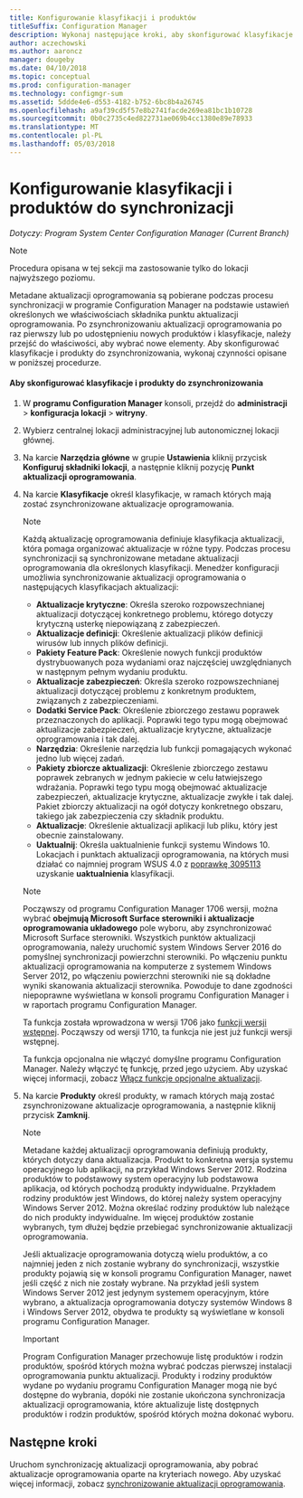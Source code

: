 ```yaml
---
title: Konfigurowanie klasyfikacji i produktów
titleSuffix: Configuration Manager
description: Wykonaj następujące kroki, aby skonfigurować klasyfikacje i produkty do zsynchronizowania w konsoli programu Configuration Manager.
author: aczechowski
ms.author: aaroncz
manager: dougeby
ms.date: 04/10/2018
ms.topic: conceptual
ms.prod: configuration-manager
ms.technology: configmgr-sum
ms.assetid: 5ddde4e6-d553-4182-b752-6bc8b4a26745
ms.openlocfilehash: a9af39cd5f57e8b2741facde269ea81bc1b10728
ms.sourcegitcommit: 0b0c2735c4ed822731ae069b4cc1380e89e78933
ms.translationtype: MT
ms.contentlocale: pl-PL
ms.lasthandoff: 05/03/2018
---
```

#  <a name="configure-classifications-and-products-to-synchronize"></a>Konfigurowanie klasyfikacji i produktów do synchronizacji  

*Dotyczy: Program System Center Configuration Manager (Current Branch)*


> [!NOTE]  
>  Procedura opisana w tej sekcji ma zastosowanie tylko do lokacji najwyższego poziomu.  

 Metadane aktualizacji oprogramowania są pobierane podczas procesu synchronizacji w programie Configuration Manager na podstawie ustawień określonych we właściwościach składnika punktu aktualizacji oprogramowania. Po zsynchronizowaniu aktualizacji oprogramowania po raz pierwszy lub po udostępnieniu nowych produktów i klasyfikacje, należy przejść do właściwości, aby wybrać nowe elementy. Aby skonfigurować klasyfikacje i produkty do zsynchronizowania, wykonaj czynności opisane w poniższej procedurze.  

#### <a name="to-configure-classifications-and-products-to-synchronize"></a>Aby skonfigurować klasyfikacje i produkty do zsynchronizowania  

1.  W **programu Configuration Manager** konsoli, przejdź do **administracji** > **konfiguracja lokacji** > **witryny**.

2. Wybierz centralnej lokacji administracyjnej lub autonomicznej lokacji głównej.  

3.  Na karcie **Narzędzia główne** w grupie **Ustawienia** kliknij przycisk **Konfiguruj składniki lokacji**, a następnie kliknij pozycję **Punkt aktualizacji oprogramowania**.

4.  Na karcie **Klasyfikacje** określ klasyfikacje, w ramach których mają zostać zsynchronizowane aktualizacje oprogramowania.  

    > [!NOTE]  
    >  Każdą aktualizację oprogramowania definiuje klasyfikacja aktualizacji, która pomaga organizować aktualizacje w różne typy. Podczas procesu synchronizacji są synchronizowane metadane aktualizacji oprogramowania dla określonych klasyfikacji. Menedżer konfiguracji umożliwia synchronizowanie aktualizacji oprogramowania o następujących klasyfikacjach aktualizacji:  
    >   
    > - **Aktualizacje krytyczne**: Określa szeroko rozpowszechnianej aktualizacji dotyczącej konkretnego problemu, którego dotyczy krytyczną usterkę niepowiązaną z zabezpieczeń.  
    > - **Aktualizacje definicji**: Określenie aktualizacji plików definicji wirusów lub innych plików definicji.  
    > - **Pakiety Feature Pack**: Określenie nowych funkcji produktów dystrybuowanych poza wydaniami oraz najczęściej uwzględnianych w następnym pełnym wydaniu produktu.  
    > - **Aktualizacje zabezpieczeń**: Określa szeroko rozpowszechnianej aktualizacji dotyczącej problemu z konkretnym produktem, związanych z zabezpieczeniami.  
    > - **Dodatki Service Pack**: Określenie zbiorczego zestawu poprawek przeznaczonych do aplikacji. Poprawki tego typu mogą obejmować aktualizacje zabezpieczeń, aktualizacje krytyczne, aktualizacje oprogramowania i tak dalej.  
    > - **Narzędzia**: Określenie narzędzia lub funkcji pomagających wykonać jedno lub więcej zadań.  
    > - **Pakiety zbiorcze aktualizacji**: Określenie zbiorczego zestawu poprawek zebranych w jednym pakiecie w celu łatwiejszego wdrażania. Poprawki tego typu mogą obejmować aktualizacje zabezpieczeń, aktualizacje krytyczne, aktualizacje zwykłe i tak dalej. Pakiet zbiorczy aktualizacji na ogół dotyczy konkretnego obszaru, takiego jak zabezpieczenia czy składnik produktu.  
    > - **Aktualizacje**: Określenie aktualizacji aplikacji lub pliku, który jest obecnie zainstalowany.  
    > - **Uaktualnij**: Określa uaktualnienie funkcji systemu Windows 10. Lokacjach i punktach aktualizacji oprogramowania, na których musi działać co najmniej program WSUS 4.0 z [poprawkę 3095113](https://support.microsoft.com/kb/3095113) uzyskanie **uaktualnienia** klasyfikacji.    
    >       

    > [!NOTE]    
    > Począwszy od programu Configuration Manager 1706 wersji, można wybrać **obejmują Microsoft Surface sterowniki i aktualizacje oprogramowania układowego** pole wyboru, aby zsynchronizować Microsoft Surface sterowniki.<!--1098490--> Wszystkich punktów aktualizacji oprogramowania, należy uruchomić system Windows Server 2016 do pomyślnej synchronizacji powierzchni sterowniki. Po włączeniu punktu aktualizacji oprogramowania na komputerze z systemem Windows Server 2012, po włączeniu powierzchni sterowniki nie są dokładne wyniki skanowania aktualizacji sterownika. Powoduje to dane zgodności niepoprawne wyświetlana w konsoli programu Configuration Manager i w raportach programu Configuration Manager.  
    >  
    > Ta funkcja została wprowadzona w wersji 1706 jako [funkcji wersji wstępnej](/sccm/core/servers/manage/pre-release-features). Począwszy od wersji 1710, ta funkcja nie jest już funkcji wersji wstępnej.  
    >  
    > Ta funkcja opcjonalna nie włączyć domyślne programu Configuration Manager. Należy włączyć tę funkcję, przed jego użyciem. Aby uzyskać więcej informacji, zobacz [Włącz funkcje opcjonalne aktualizacji](/sccm/core/servers/manage/install-in-console-updates#bkmk_options).<!--505213-->  

5.  Na karcie **Produkty** określ produkty, w ramach których mają zostać zsynchronizowane aktualizacje oprogramowania, a następnie kliknij przycisk **Zamknij**.  

    > [!NOTE]  
    >  Metadane każdej aktualizacji oprogramowania definiują produkty, których dotyczy dana aktualizacja. Produkt to konkretna wersja systemu operacyjnego lub aplikacji, na przykład Windows Server 2012. Rodzina produktów to podstawowy system operacyjny lub podstawowa aplikacja, od których pochodzą produkty indywidualne. Przykładem rodziny produktów jest Windows, do której należy system operacyjny Windows Server 2012. Można określać rodziny produktów lub należące do nich produkty indywidualne. Im więcej produktów zostanie wybranych, tym dłużej będzie przebiegać synchronizowanie aktualizacji oprogramowania.  
    >   
    >  Jeśli aktualizacje oprogramowania dotyczą wielu produktów, a co najmniej jeden z nich zostanie wybrany do synchronizacji, wszystkie produkty pojawią się w konsoli programu Configuration Manager, nawet jeśli część z nich nie zostały wybrane. Na przykład jeśli system Windows Server 2012 jest jedynym systemem operacyjnym, które wybrano, a aktualizacja oprogramowania dotyczy systemów Windows 8 i Windows Server 2012, obydwa te produkty są wyświetlane w konsoli programu Configuration Manager.  

    > [!IMPORTANT]  
    >  Program Configuration Manager przechowuje listę produktów i rodzin produktów, spośród których można wybrać podczas pierwszej instalacji oprogramowania punktu aktualizacji. Produkty i rodziny produktów wydane po wydaniu programu Configuration Manager mogą nie być dostępne do wybrania, dopóki nie zostanie ukończona synchronizacja aktualizacji oprogramowania, które aktualizuje listę dostępnych produktów i rodzin produktów, spośród których można dokonać wyboru.  

## <a name="next-steps"></a>Następne kroki
Uruchom synchronizację aktualizacji oprogramowania, aby pobrać aktualizacje oprogramowania oparte na kryteriach nowego. Aby uzyskać więcej informacji, zobacz [synchronizowanie aktualizacji oprogramowania](synchronize-software-updates.md).
